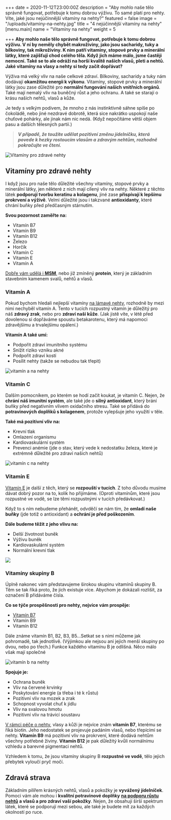+++
date = 2020-11-12T23:00:00Z
description = "Aby mohlo naše tělo správně fungovat, potřebuje k tomu dobrou výživu. To samé platí pro nehty. Víte, jaké jsou nejúčinnější vitamíny na nehty?"
featured = false
image = "/uploads/vitaminy-na-nehty.jpg"
title = "4 nejúčinnější vitamíny na nehty"
[menu.main]
name = "Vitamíny na nehty"
weight = 5

+++
**Aby mohlo naše tělo správně fungovat, potřebuje k tomu dobrou výživu. V ní by neměly chybět makroživiny, jako jsou sacharidy, tuky a bílkoviny, tak mikroživiny. K nim patří vitamíny, stopové prvky a minerální látky, které zajišťují chod celého těla. Když jich máme málo, jsme častěji nemocní. Také se to ale odráží na horší kvalitě našich vlasů, pleti a nehtů. Jaké vitamíny na vlasy a nehty si tedy začít dopřávat?**

Výživa má velký vliv na naše celkové zdraví. Bílkoviny, sacharidy a tuky nám dodávají **okamžitou energii k výkonu**. Vitamíny, stopové prvky a minerální látky jsou zase důležité pro **normální fungování našich vnitřních orgánů**. Také mají nemalý vliv na buněčný růst a jeho ochranu. A také se starají o krásu našich nehtů, vlasů a kůže.

Je tedy s velkým podivem, že mnoho z nás instinktivně sáhne spíše po čokoládě, nebo jiné nezdravé dobrotě, která sice nakrátko uspokojí naše chuťové pohárky, ale jinak nám nic nedá. (Když nepočítáme větší objem pasu a dalších tělesných partií.)

> **_V případě, že toužíte udělat pozitivní změnu jídelníčku, která povede k hezky rostoucím vlasům a zdravým nehtům, rozhodně pokračujte ve čtení._**

![Vitamíny pro zdravé nehty](/uploads/zdrave-nehty-cviceni.jpg)

## Vitamíny pro zdravé nehty

I když jsou pro naše tělo důležité všechny vitamíny, stopové prvky a minerální látky, jen některé z nich mají cílený vliv na nehty. Některé z těchto látek **podporují tvorbu keratinu a kolagenu**, jiné zase **přispívají k lepšímu prokrvení a výživě**. Velmi důležité jsou i takzvané **antioxidanty**, které chrání buňky před předčasným stárnutím.

**Svou pozornost zaměřte na:**

* Vitamín B7
* Vitamín B9
* Vitamín B12
* Železo
* Horčík
* Vitamín C
* Vitamín E
* Vitamín A

[Dobře vám udělá i **MSM**](https://www.upravenenehty.cz/blog/msm-pro-krasne-vlasy-a-nehty/), nebo již zmíněný **protein**, který je základním stavebním kamenem svalů, nehtů a vlasů.

### Vitamín A

Pokud bychom hledali nejlepší vitamíny [na lámavé nehty](https://www.upravenenehty.cz/lamave-nehty-vite-co-na-ne-zabira/), rozhodně by mezi nimi nechyběl vitamín A. Tento v tucích rozpustný vitamín je důležitý pro náš **zdravý zrak**, nebo pro **zdraví naší kůže**. (Jak jistě víte, v létě před dovolenou si dopřáváme spoustu betakarotenu, který má napomoci zdravějšímu a trvalejšímu opálení.)

**Vitamín A také umí:**

* Podpořit zdraví imunitního systému
* Snížit riziko vzniku akné
* Podpořit zdraví kostí
* Posílit nehty (takže se nebudou tak třepit)

![vitamín a na nehty](/uploads/vitamin-a-na-nehty.jpg)

### Vitamín C

Dalším pomocníkem, po kterém se hodí začít koukat, je vitamín C. Nejen, že **chrání náš imunitní systém**, ale také jde o **silný antioxidant**, který brání buňky před negativním vlivem oxidačního stresu. Také se přidává do **potravinových doplňků s kolagenem**, protože vylepšuje jeho využití v těle.

**Také má pozitivní vliv na:**

* Krevní tlak
* Omlazení organismu
* Kardiovaskulární systém
* Prevenci anémie (jde o stav, který vede k nedostatku železa, které je extrémně důležité pro zdraví našich nehtů)

![vitamín c na nehty](/uploads/vitamin-c-na-nehty.jpg)

### Vitamín E

[Vitamín E](https://www.upravenenehty.cz/blog/silne-a-dlouhe-nehty-vyzkousejte-vitamin-e/) je další z těch, který se **rozpouští v tucích**. Z toho důvodu musíme dávat dobrý pozor na to, kolik ho přijímáme. (Oproti vitamínům, které jsou rozpustné ve vodě, se lze těmi rozpustnými v tucích předávkovat.)

Když to s ním nebudeme přehánět, odvděčí se nám tím, že **omladí naše buňky** (jde totiž o antioxidant) a **ochrání je před poškozením**.

**Dále budeme těžit z jeho vlivu na:**

* Delší životnost buněk
* Výživu buněk
* Kardiovaskulární systém
* Normální krevní tlak

![](/uploads/vitamin-e-na-nehty-1.jpg)

### Vitamíny skupiny B

Úplně nakonec vám představujeme širokou skupinu vitamínů skupiny B. Těm se tak říká proto, že jich existuje více. Abychom je dokázali rozlišit, za označení B přidáváme čísla.

**Co se týče prospěšnosti pro nehty, nejvíce vám prospěje:**

* [Vitamín B7](https://www.upravenenehty.cz/blog/vitamin-b7-pro-spravny-rust-nehtu/)
* Vitamín B9
* Vitamín B12

Dále známe vitamín B1, B2, B3, B5…Setkat se s nimi můžeme jak pohromadě, tak jednotlivě. (Výjimkou ale nejsou ani jejich menší skupiny po dvou, nebo po třech.) Funkce každého vitamínu B je odlišná. Něco málo však mají společné

![vitamín b na nehty](/uploads/vitamin-b-na-nehty.jpg)

**Spojuje je:**

* Ochrana buněk
* Vliv na červené krvinky
* Poskytování energie (a třeba i té k růstu)
* Pozitivní vliv na mozek a zrak
* Schopnost vyvolat chuť k jídlu
* Vliv na svalovou hmotu
* Pozitivní vliv na trávicí soustavu

[V rámci péče o nehty](https://www.upravenenehty.cz/spravna-pece-o-nehty-aby-byly-zdrave-a-krasne/), vlasy a kůži je nejvíce znám **vitamín B7**, kterému se říká biotin. Jeho nedostatek se projevuje padáním vlasů, nebo třepícími se nehty. **Vitamín B9** má pozitivní vliv na prokrvení, které dodává nehtům všechny potřebné živiny. **Vitamín B12** je pak důležitý kvůli normálnímu vzhledu a barevné pigmentaci nehtů.

Vzhledem k tomu, že jsou vitamíny skupiny B **rozpustné ve vodě**, tělo jejich přebytek vyloučí pryč močí.

## Zdravá strava

Základním pilířem krásných nehtů, vlasů a pokožky je **vyvážený jídelníček**. Pomoci vám ale mohou i **kvalitní potravinové doplňky** [**na podporu růstu nehtů**](https://www.upravenenehty.cz/jak-zrychlit-rust-nehtu-vime-jak-na-to/) **a vlasů a pro zdraví vaší pokožky**. Nejen, že obsahují širší spektrum látek, které se podporují mezi sebou, ale také je budete mít za každých okolností po ruce.